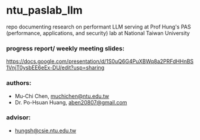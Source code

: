 # ntu_paslab_llm
repo documenting research on performant LLM serving at Prof Hung's PAS (performance, applications, and security) lab at National Taiwan University

### progress report/ weekly meeting slides:

https://docs.google.com/presentation/d/1S0uQ6G4PuXBWq8a2PRFdHHnBS1VnjT0ysbEE6eEx-DU/edit?usp=sharing

### authors:

- Mu-Chi Chen, muchichen@ntu.edu.tw
- Dr. Po-Hsuan Huang, aben20807@gmail.com

### advisor:

- hungsh@csie.ntu.edu.tw
